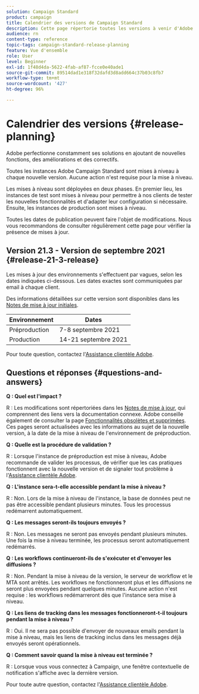 ```yaml
---
solution: Campaign Standard
product: campaign
title: Calendrier des versions de Campaign Standard
description: Cette page répertorie toutes les versions à venir d'Adobe Campaign Standard.
audience: rn
content-type: reference
topic-tags: campaign-standard-release-planning
feature: Vue d'ensemble
role: User
level: Beginner
exl-id: 1f48d4da-5622-4fab-af87-fcce0e40ade1
source-git-commit: 89514dad1e318f32dafd3d8add664c37b03c8fb7
workflow-type: tm+mt
source-wordcount: '427'
ht-degree: 96%

---
```


# Calendrier des versions {#release-planning}

Adobe perfectionne constamment ses solutions en ajoutant de nouvelles fonctions, des améliorations et des correctifs.

Toutes les instances Adobe Campaign Standard sont mises à niveau à chaque nouvelle version. Aucune action n&#39;est requise pour la mise à niveau.

Les mises à niveau sont déployées en deux phases. En premier lieu, les instances de test sont mises à niveau pour permettre à nos clients de tester les nouvelles fonctionnalités et d&#39;adapter leur configuration si nécessaire. Ensuite, les instances de production sont mises à niveau.

Toutes les dates de publication peuvent faire l&#39;objet de modifications. Nous vous recommandons de consulter régulièrement cette page pour vérifier la présence de mises à jour.

## Version 21.3 - Version de septembre 2021 {#release-21-3-release}

Les mises à jour des environnements s&#39;effectuent par vagues, selon les dates indiquées ci-dessous. Les dates exactes sont communiquées par email à chaque client.

Des informations détaillées sur cette version sont disponibles dans les [Notes de mise à jour initiales](../../rn/using/early-release-notes.md).

<table>
 <thead>
  <tr>
   <th> Environnement<br /> </th>
   <th> Dates <br /> </th>
  </tr>
 </thead>
 <tbody>
  <tr>
   <td>Préproduction<br /> </td>
   <td>7-8 septembre 2021<br /> </td>
  </tr>
  <tr>
   <td>Production<br /> </td>
   <td>14-21 septembre 2021<br /> </td>
  </tr>
 </tbody>
</table>

Pour toute question, contactez l&#39;[Assistance clientèle Adobe](https://helpx.adobe.com/fr/enterprise/using/support-for-experience-cloud.html).

## Questions et réponses {#questions-and-answers}

**Q : Quel est l&#39;impact ?**

R : Les modifications sont répertoriées dans les [Notes de mise à jour](../../rn/using/release-notes.md), qui comprennent des liens vers la documentation connexe. Adobe conseille également de consulter la page [Fonctionnalités obsolètes et supprimées](../../rn/using/deprecated-features.md). Ces pages seront actualisées avec les informations au sujet de la nouvelle version, à la date de la mise à niveau de l&#39;environnement de préproduction.

**Q : Quelle est la procédure de validation ?**

R : Lorsque l&#39;instance de préproduction est mise à niveau, Adobe recommande de valider les processus, de vérifier que les cas pratiques fonctionnent avec la nouvelle version et de signaler tout problème à l&#39;[Assistance clientèle Adobe](https://helpx.adobe.com/enterprise/using/support-for-experience-cloud.html).

**Q : L&#39;instance sera-t-elle accessible pendant la mise à niveau ?**

R : Non. Lors de la mise à niveau de l&#39;instance, la base de données peut ne pas être accessible pendant plusieurs minutes. Tous les processus redémarrent automatiquement.

**Q : Les messages seront-ils toujours envoyés ?**

R : Non. Les messages ne seront pas envoyés pendant plusieurs minutes. Une fois la mise à niveau terminée, les processus seront automatiquement redémarrés.

**Q : Les workflows continueront-ils de s&#39;exécuter et d&#39;envoyer les diffusions ?**

R : Non. Pendant la mise à niveau de la version, le serveur de workflow et le MTA sont arrêtés. Les workflows ne fonctionneront plus et les diffusions ne seront plus envoyées pendant quelques minutes. Aucune action n&#39;est requise : les workflows redémarreront dès que l&#39;instance sera mise à niveau.

**Q : Les liens de tracking dans les messages fonctionneront-t-il toujours pendant la mise à niveau ?**

R : Oui. Il ne sera pas possible d&#39;envoyer de nouveaux emails pendant la mise à niveau, mais les liens de tracking inclus dans les messages déjà envoyés seront opérationnels.

**Q : Comment savoir quand la mise à niveau est terminée ?**

R : Lorsque vous vous connectez à Campaign, une fenêtre contextuelle de notification s&#39;affiche avec la dernière version.

Pour toute autre question, contactez l&#39;[Assistance clientèle Adobe](https://helpx.adobe.com/enterprise/using/support-for-experience-cloud.html).
